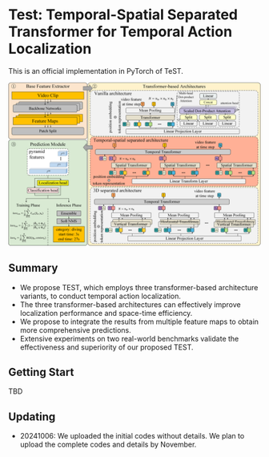 # Test: Temporal-Spatial Separated Transformer for Temporal Action Localization

This is an official implementation in PyTorch of TeST.

<p align="center">
<img src="https://github.com/whr000001/TeST/blob/main/imgs/overview.png"   width="600" />
</p>

## Summary
- We propose TEST, which employs three transformer-based architecture variants, to conduct temporal action localization.
- The three transformer-based architectures can effectively improve localization performance and space-time efficiency.
- We propose to integrate the results from multiple feature maps to obtain more comprehensive predictions.
- Extensive experiments on two real-world benchmarks validate the effectiveness and superiority of our proposed TEST.


## Getting Start
TBD


## Updating
- 20241006: We uploaded the initial codes without details. We plan to upload the complete codes and details by November.
